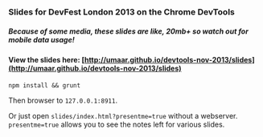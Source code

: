 ### Slides for DevFest London 2013 on the Chrome DevTools

##### Because of some media, these slides are like, 20mb+ so watch out for mobile data usage!

#### View the slides here: [http://umaar.github.io/devtools-nov-2013/slides](http://umaar.github.io/devtools-nov-2013/slides)

`npm install && grunt`

Then browser to `127.0.0.1:8911`.

Or just open `slides/index.html?presentme=true` without a webserver. `presentme=true` allows you to see the notes left for various slides.
